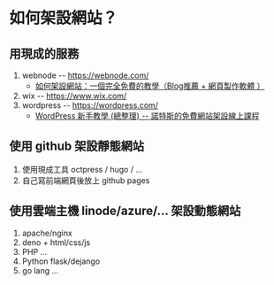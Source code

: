 # 如何架設網站？

## 用現成的服務

1. webnode -- https://webnode.com/
    * [如何架設網站：一個完全免費的教學（Blog推薦 + 網頁製作軟體 ）](https://iknowwang.com/)
2. wix -- https://www.wix.com/
3. wordpress -- https://wordpress.com/
    * [WordPress 新手教學 (總整理) -- 諾特斯的免費網站架設線上課程](https://notesstartup.com/free-wordpress-course/)

## 使用 github 架設靜態網站

1. 使用現成工具 octpress / hugo / ...
2. 自己寫前端網頁後放上 github pages

## 使用雲端主機 linode/azure/... 架設動態網站

1. apache/nginx
1. deno + html/css/js
2. PHP ...
3. Python flask/dejango
4. go lang ...

